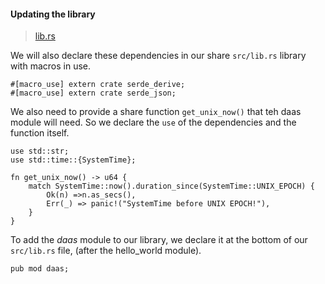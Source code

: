 #### Updating the library
>[lib.rs](https://github.com/dsietz/rust-daas/blob/master/src/lib.rs)

We will also declare these dependencies in our share `src/lib.rs` library with macros in use.

```
#[macro_use] extern crate serde_derive;
#[macro_use] extern crate serde_json;
```

We also need to provide a share function `get_unix_now()` that teh daas module will need. So we declare the `use` of the dependencies and the function itself.

```
use std::str;
use std::time::{SystemTime};
```

```
fn get_unix_now() -> u64 {
    match SystemTime::now().duration_since(SystemTime::UNIX_EPOCH) {
        Ok(n) =>n.as_secs(),
        Err(_) => panic!("SystemTime before UNIX EPOCH!"),
    }
}
```

To add the _daas_ module to our library, we declare it at the bottom of our `src/lib.rs` file, (after the hello_world module).

```
pub mod daas;
```
